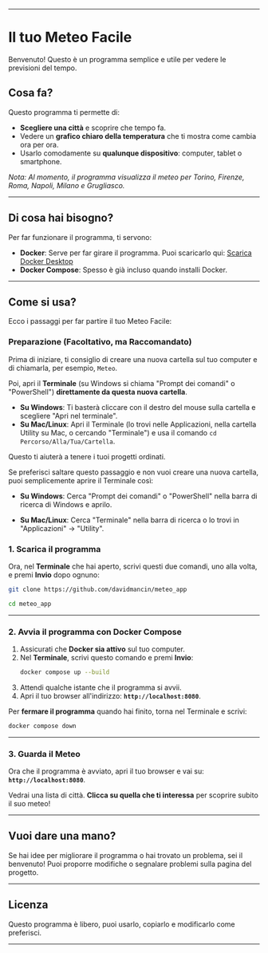 -----

# Il tuo Meteo Facile

Benvenuto\! Questo è un programma semplice e utile per vedere le previsioni del tempo.

## Cosa fa?

Questo programma ti permette di:

  * **Scegliere una città** e scoprire che tempo fa.
  * Vedere un **grafico chiaro della temperatura** che ti mostra come cambia ora per ora.
  * Usarlo comodamente su **qualunque dispositivo**: computer, tablet o smartphone.

*Nota: Al momento, il programma visualizza il meteo per Torino, Firenze, Roma, Napoli, Milano e Grugliasco.*

-----

## Di cosa hai bisogno?

Per far funzionare il programma, ti servono:

  * **Docker**: Serve per far girare il programma. Puoi scaricarlo qui: [Scarica Docker Desktop](https://www.docker.com/products/docker-desktop/)
  * **Docker Compose**: Spesso è già incluso quando installi Docker.

-----

## Come si usa?

Ecco i passaggi per far partire il tuo Meteo Facile:

### Preparazione (Facoltativo, ma Raccomandato)

Prima di iniziare, ti consiglio di creare una nuova cartella sul tuo computer e di chiamarla, per esempio, `Meteo`.

Poi, apri il **Terminale** (su Windows si chiama "Prompt dei comandi" o "PowerShell") **direttamente da questa nuova cartella**.

  * **Su Windows**: Ti basterà cliccare con il destro del mouse sulla cartella e scegliere "Apri nel terminale".
  * **Su Mac/Linux**: Apri il Terminale (lo trovi nelle Applicazioni, nella cartella Utility su Mac, o cercando "Terminale") e usa il comando `cd Percorso/Alla/Tua/Cartella`.

Questo ti aiuterà a tenere i tuoi progetti ordinati.

Se preferisci saltare questo passaggio e non vuoi creare una nuova cartella, puoi semplicemente aprire il Terminale così:

  * **Su Windows**: Cerca "Prompt dei comandi" o "PowerShell" nella barra di ricerca di Windows e aprilo.

  * **Su Mac/Linux**: Cerca "Terminale" nella barra di ricerca o lo trovi in "Applicazioni" -> "Utility".

### 1\. Scarica il programma

Ora, nel **Terminale** che hai aperto, scrivi questi due comandi, uno alla volta, e premi **Invio** dopo ognuno:

```bash
git clone https://github.com/davidmancin/meteo_app
```

```bash
cd meteo_app
```

-----

### 2\. Avvia il programma con Docker Compose

1.  Assicurati che **Docker sia attivo** sul tuo computer.
2.  Nel **Terminale**, scrivi questo comando e premi **Invio**:
    ```bash
    docker compose up --build
    ```
3.  Attendi qualche istante che il programma si avvii.
4.  Apri il tuo browser all'indirizzo: **`http://localhost:8080`**.

Per **fermare il programma** quando hai finito, torna nel Terminale e scrivi:

```bash
docker compose down
```

-----

### 3\. Guarda il Meteo

Ora che il programma è avviato, apri il tuo browser e vai su: **`http://localhost:8080`**.

Vedrai una lista di città. **Clicca su quella che ti interessa** per scoprire subito il suo meteo\!

-----

## Vuoi dare una mano?

Se hai idee per migliorare il programma o hai trovato un problema, sei il benvenuto\! Puoi proporre modifiche o segnalare problemi sulla pagina del progetto.

-----

## Licenza

Questo programma è libero, puoi usarlo, copiarlo e modificarlo come preferisci.

-----
